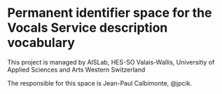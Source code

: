 # Permanent identifier space for the Vocals Service description vocabulary

This project is managed by AISLab, HES-SO Valais-Wallis, Universitiy of Applied Sciences and Arts Western Switzerland

The responsible for this space is Jean-Paul Calbimonte, @jpcik.
